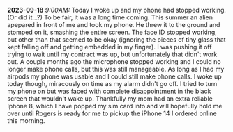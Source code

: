 **2023-09-18**
_9:00AM:_ Today I woke up and my phone had stopped working. (Or did it...?) To be fair, it was a long time coming. This summer an alien apepared in front of me and took my phone. He threw it to the ground and stomped on it, smashing the entire screen. The face ID stopped working, but other than that seemed to be okay (ignoring the pieces of tiny glass that kept falling off and getting embedded in my finger). I was pushing it off trying to wait until my contract was up, but unfortunately that didn't work out. A couple months ago the microphone stopped working and I could no longer make phone calls, but this was still manageable. As long as I had my airpods my phone was usable and I could still make phone calls. I woke up today though, miracously on time as my alarm didn't go off. I tried to turn my phone on but was faced with complete disappointment in the black screen that wouldn't wake up. Thankfully my mom had an extra reliable Iphone 8, which I have popped my sim card into and will hopefully hold me over until Rogers is ready for me to pickup the iPhone 14 I ordered online this morning.